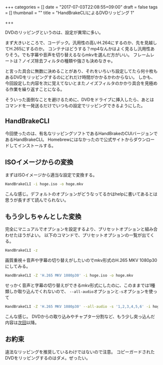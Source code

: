 +++
categories = []
date = "2017-07-03T22:08:55+09:00"
draft = false
tags = []
thumbnail = ""
title = "HandBrakeCLIによるDVDリッピング 1"

+++

DVDのリッピングというのは、設定が異常に多い。

まず大きいところで、コーデック。汎用性の高いH.264にするのか、先を見越してH.265にするのか。
コンテナはどうする？mp4なんかはよく見るし汎用性ありそう。でも字幕や音声を切り替えるならmkvを選んだ方がいい。
フレームレートは？ノイズ除去フィルタの種類や強さも決めなきゃ。  

と言った具合に無数に決めることがあり、それをいちいち設定してたら何十枚もあるDVDをリッピングするのにどれだけ時間がかかるかわからない。
しかも、今回設定した内容を次に覚えてないとまたノイズフィルタのかかり具合を見極める作業を繰り返すことになる。

そういった面倒なことを避けるために、DVDをドライブに挿入したら、あとはコマンドを一発送るだけでいつもの設定でリッピングできるようにした。

## HandBrakeCLI
今回使ったのは、有名なリッピングソフトであるHandBrakeのCUIバージョンであるHandBrakeCLI。
Homebrewにはなかったので公式サイトからダウンロードしてインストールする。

## ISOイメージからの変換
まずはISOイメージから適当な設定で変換する。

```bash
HandBrakeCLI -i hoge.iso -o hoge.mkv
```

こんな感じ。デフォルトのオプションがどうなってるかはhelpに書いてあるとは思うが長すぎて読んでられない。


## もう少しちゃんとした変換
完全にマニュアルでオプションを設定するより、プリセットオプションと組み合わせたほうがよい。
以下のコマンドで、プリセットオプションの一覧が出てくる。
```bash
HandBrakeCLI -z
```

画質重視＋音声や字幕の切り替えがしたいのでmkv形式のH.265 MKV 1080p30にしてみる。

```bash
HandBrakeCLI -Z 'H.265 MKV 1080p30' -i hoge.iso -o hoge.mkv
```

せっかく音声と字幕の切り替えができるmkv形式にしたのに、このままでは1種類しか取り込んでくれないので、
`--all-audio`オプションと`-s`オプションを使って

```bash
HandBrakeCLI -Z 'H.265 MKV 1080p30' --all-audio -s '1,2,3,4,5,6' -i hoge.iso -o hoge.mkv
```

こんな感じ。
DVDからの取り込みやチャプター分割など、もう少し突っ込んだ内容は[次回](../ripping_2)以降。


## お約束
違法なリッピングを推奨しているわけではないので注意。
コピーガードされたDVDをリッピングするのはダメ。ぜったい。
